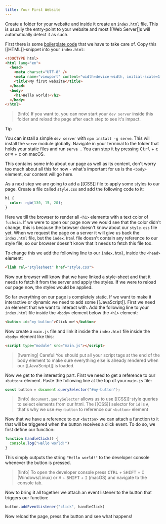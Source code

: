```yaml
---
title: Your First Website
---
```

Create a folder for your website and inside it create an `index.html` file. This is usually the entry-point to your website and most [[Web Server]]s will automatically detect it as such.

First there is some [boilerplate code](https://en.wikipedia.org/wiki/Boilerplate_code) that we have to take care of. Copy this [[HTML]]-snippet into your `index.html`:

```html
<!DOCTYPE html>
<html lang="en">
  <head>
    <meta charset="UTF-8" />
    <meta name="viewport" content="width=device-width, initial-scale=1.0" />
    <title>My first website</title>
  </head>
  <body>
    <h1>Hello world!</h1>
  </body>
</html>
```

> [!info]
> If you want to, you can now start your `dev server` inside this folder and reload the page after each step to see it's impact.

> [!tip]
> You can install a simple `dev server` with `npm install -g serve`. This will install the `serve` module globally. Navigate in your terminal to the folder that holds your static files and run `serve .`
> You can stop it by pressing <kbd>Ctrl</kbd> + <kbd>c</kbd> or <kbd>⌘</kbd> + <kbd>c</kbd> on macOS.

This contains some info about our page as well as its content, don't worry too much about all this for now - what's important for us is the `<body>` element, our content will go here.

As a next step we are going to add a [[CSS]] file to apply some styles to our page. Create a file called `style.css` and add the following code to it:

```css
h1 {
  color: rgb(130, 15, 20);
}
```

Here we till the browser to render all `<h1>` elements with a text color of `fuchsia`. If we were to open our page now we would see that the color didn't change, this is because the browser doesn't know about our `style.css` file yet. When we request the page on a server it will give us back the `index.html` file, but the `index.html` file doesn't contain any reference to our style file, so our browser doesn't know that it needs to fetch this file too.

To change this we add the following line to our `index.html`, inside the `<head>` element:

```html
<link rel="stylesheet" href="style.css">
```

Now our browser will know that we have linked a style-sheet and that it needs to fetch it from the server and apply the styles. If we were to reload our page now, the styles would be applied.

So far everything on our page is completely static. If we want to make it interactive or dynamic we need to add some [[JavaScript]]. First we need an element that we want to interact with. Add the following line to your `index.html` file inside the `<body>` element below the `<h1>` element:

```html
<button id="my-button">Click me!</button>
```

Now create a `main.js` file and link it inside the `index.html` file inside the `<body>` element like this:

```html
<script type="module" src="main.js"></script>
```

> [!warning] Careful
> You should put all your script tags at the end of the body element to make sure everything else is already rendered when our [[JavaScript]] is loaded.

Now we get to the interesting part. First we need to get a reference to our `<button>` element. Paste the following line at the top of your `main.js` file:

```js
const button = document.querySelector("#my-button");
```

> [!info]
> `document.querySelector` allows us to use [[CSS]]-style queries to select elements from our html. The [[CSS]] selector for `id` is `#`, that's why we use `#my-button` to reference our `<button>` element

Now that we have a reference to our `<button>` we can attach a function to it that will be triggered when the button receives a click event. To do so, we first define our function:

```js
function handleClick() {
  console.log("Hello world!")
}
```

This simply outputs the string `"Hello world!"` to the developer console whenever the button is pressed.

>[!info]
>To open the developer console press <kbd>CTRL</kbd> + <kbd>SHIFT</kbd> + <kbd>I</kbd> (Windows/Linux) or <kbd>⌘</kbd> + <kbd>SHIFT</kbd> + <kbd>I</kbd> (macOS) and navigate to the console tab.

Now to bring it all together we attach an event listener to the button that triggers our function:

```js
button.addEventListener("click", handleClick)
```

Now reload the page, press the button and see what happens!
